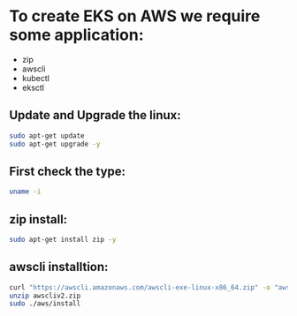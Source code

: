 # To create EKS on AWS we require some application:
- zip
- awscli
- kubectl
- eksctl

## Update and Upgrade the linux:
```bash
sudo apt-get update 
sudo apt-get upgrade -y
```

## First check the type:
```bash
uname -i
```

## zip install:
```bash
sudo apt-get install zip -y
```

## awscli installtion:
```bash
curl "https://awscli.amazonaws.com/awscli-exe-linux-x86_64.zip" -o "awscliv2.zip"
unzip awscliv2.zip
sudo ./aws/install
```

